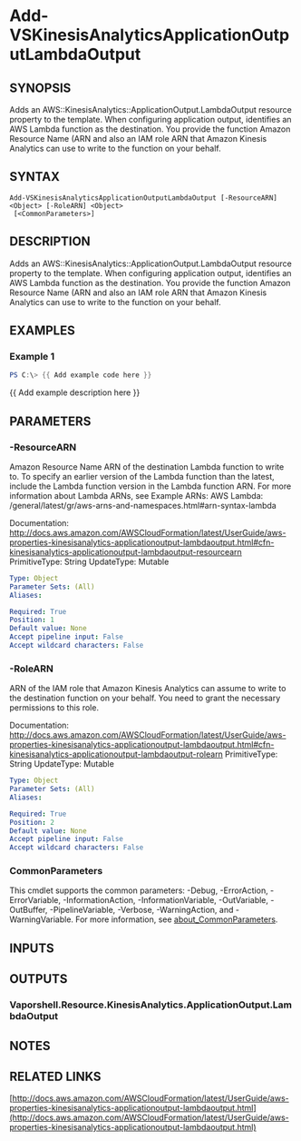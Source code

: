 # Add-VSKinesisAnalyticsApplicationOutputLambdaOutput

## SYNOPSIS
Adds an AWS::KinesisAnalytics::ApplicationOutput.LambdaOutput resource property to the template.
When configuring application output, identifies an AWS Lambda function as the destination.
You provide the function Amazon Resource Name (ARN and also an IAM role ARN that Amazon Kinesis Analytics can use to write to the function on your behalf.

## SYNTAX

```
Add-VSKinesisAnalyticsApplicationOutputLambdaOutput [-ResourceARN] <Object> [-RoleARN] <Object>
 [<CommonParameters>]
```

## DESCRIPTION
Adds an AWS::KinesisAnalytics::ApplicationOutput.LambdaOutput resource property to the template.
When configuring application output, identifies an AWS Lambda function as the destination.
You provide the function Amazon Resource Name (ARN and also an IAM role ARN that Amazon Kinesis Analytics can use to write to the function on your behalf.

## EXAMPLES

### Example 1
```powershell
PS C:\> {{ Add example code here }}
```

{{ Add example description here }}

## PARAMETERS

### -ResourceARN
Amazon Resource Name ARN of the destination Lambda function to write to.
To specify an earlier version of the Lambda function than the latest, include the Lambda function version in the Lambda function ARN.
For more information about Lambda ARNs, see Example ARNs: AWS Lambda: /general/latest/gr/aws-arns-and-namespaces.html#arn-syntax-lambda

Documentation: http://docs.aws.amazon.com/AWSCloudFormation/latest/UserGuide/aws-properties-kinesisanalytics-applicationoutput-lambdaoutput.html#cfn-kinesisanalytics-applicationoutput-lambdaoutput-resourcearn
PrimitiveType: String
UpdateType: Mutable

```yaml
Type: Object
Parameter Sets: (All)
Aliases:

Required: True
Position: 1
Default value: None
Accept pipeline input: False
Accept wildcard characters: False
```

### -RoleARN
ARN of the IAM role that Amazon Kinesis Analytics can assume to write to the destination function on your behalf.
You need to grant the necessary permissions to this role.

Documentation: http://docs.aws.amazon.com/AWSCloudFormation/latest/UserGuide/aws-properties-kinesisanalytics-applicationoutput-lambdaoutput.html#cfn-kinesisanalytics-applicationoutput-lambdaoutput-rolearn
PrimitiveType: String
UpdateType: Mutable

```yaml
Type: Object
Parameter Sets: (All)
Aliases:

Required: True
Position: 2
Default value: None
Accept pipeline input: False
Accept wildcard characters: False
```

### CommonParameters
This cmdlet supports the common parameters: -Debug, -ErrorAction, -ErrorVariable, -InformationAction, -InformationVariable, -OutVariable, -OutBuffer, -PipelineVariable, -Verbose, -WarningAction, and -WarningVariable. For more information, see [about_CommonParameters](http://go.microsoft.com/fwlink/?LinkID=113216).

## INPUTS

## OUTPUTS

### Vaporshell.Resource.KinesisAnalytics.ApplicationOutput.LambdaOutput
## NOTES

## RELATED LINKS

[http://docs.aws.amazon.com/AWSCloudFormation/latest/UserGuide/aws-properties-kinesisanalytics-applicationoutput-lambdaoutput.html](http://docs.aws.amazon.com/AWSCloudFormation/latest/UserGuide/aws-properties-kinesisanalytics-applicationoutput-lambdaoutput.html)

